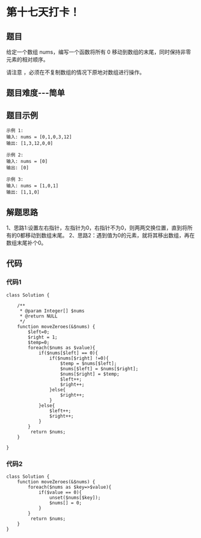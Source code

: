 # 第十七天打卡！

## 题目
给定一个数组 nums，编写一个函数将所有 0 移动到数组的末尾，同时保持非零元素的相对顺序。

请注意 ，必须在不复制数组的情况下原地对数组进行操作。
## 题目难度---简单

## 题目示例
```
示例 1:
输入: nums = [0,1,0,3,12]
输出: [1,3,12,0,0]

示例 2:
输入: nums = [0]
输出: [0]

示例 3:
输入: nums = [1,0,1]
输出: [1,1,0]

```


## 解题思路
1、思路1:设置左右指针，左指针为0，右指针不为0，则两两交换位置，直到将所有的0都移动到数组末尾。
2、思路2：遇到值为0的元素，就将其移出数组，再在数组末尾补个0。

## 代码
### 代码1
```
class Solution {

    /**
     * @param Integer[] $nums
     * @return NULL
     */
    function moveZeroes(&$nums) {
        $left=0;
        $right = 1;
        $temp=0;
        foreach($nums as $value){
            if($nums[$left] == 0){
                if($nums[$right] !=0){
                    $temp = $nums[$left];
                    $nums[$left] = $nums[$right];
                    $nums[$right] = $temp;
                    $left++;
                    $right++;
                }else{
                    $right++;
                }
            }else{
                $left++;
                $right++;
            }
        }
         return $nums;
    }
   
}
```

### 代码2
```
class Solution {
    function moveZeroes(&$nums) {
        foreach($nums as $key=>$value){
            if($value == 0){
                unset($nums[$key]);
                $nums[] = 0;
            }
        }
         return $nums;
    }
}
```


